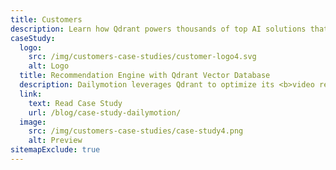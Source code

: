 ```yaml
---
title: Customers
description: Learn how Qdrant powers thousands of top AI solutions that require vector search with unparalleled efficiency, performance and massive-scale data processing.
caseStudy:
  logo:
    src: /img/customers-case-studies/customer-logo4.svg
    alt: Logo
  title: Recommendation Engine with Qdrant Vector Database
  description: Dailymotion leverages Qdrant to optimize its <b>video recommendation engine</b>, managing over 420 million videos and processing 13 million recommendations daily. With this, Dailymotion was able to <b>reduced content processing times from hours to minutes</b> and <b>increased user interactions and click-through rates by more than 3x.</b>
  link:
    text: Read Case Study
    url: /blog/case-study-dailymotion/
  image:
    src: /img/customers-case-studies/case-study4.png
    alt: Preview
sitemapExclude: true
---
```

